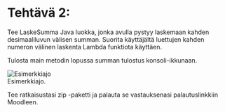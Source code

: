 # Tehtävä 2:
Tee LaskeSumma Java luokka, jonka avulla pystyy laskemaan kahden desimaaliluvun välisen summan. Suorita käyttäjältä luettujen kahden numeron välinen laskenta Lambda funktiota käyttäen. 

Tulosta main metodin lopussa summan tulostus konsoli-ikkunaan.


![Esimerkkiajo]()<br>
Esimerkkiajo.


Tee ratkaisustasi zip -paketti ja palauta se vastauksenasi palautuslinkkiin Moodleen.